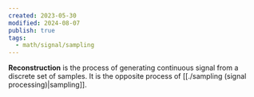 ```yaml
---
created: 2023-05-30
modified: 2024-08-07
publish: true
tags:
  - math/signal/sampling
---
```

**Reconstruction** is the process of generating continuous signal from a discrete set of samples. It is the opposite process of [[./sampling (signal processing)|sampling]].